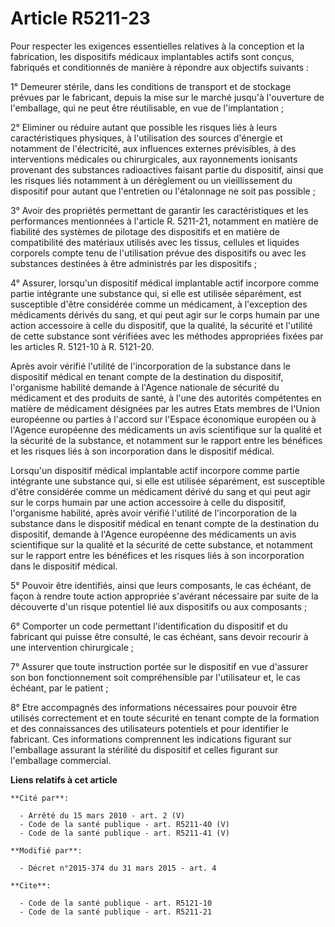 # Article R5211-23

Pour respecter les exigences essentielles relatives à la conception et la fabrication, les dispositifs médicaux implantables
actifs sont conçus, fabriqués et conditionnés de manière à répondre aux objectifs suivants : 

1° Demeurer stérile, dans les conditions de transport et de stockage prévues par le fabricant, depuis la mise sur le marché
jusqu'à l'ouverture de l'emballage, qui ne peut être réutilisable, en vue de l'implantation ; 

2° Eliminer ou réduire autant que possible les risques liés à leurs caractéristiques physiques, à l'utilisation des sources
d'énergie et notamment de l'électricité, aux influences externes prévisibles, à des interventions médicales ou chirurgicales,
aux rayonnements ionisants provenant des substances radioactives faisant partie du dispositif, ainsi que les risques liés
notamment à un dérèglement ou un vieillissement du dispositif pour autant que l'entretien ou l'étalonnage ne soit pas
possible ; 

3° Avoir des propriétés permettant de garantir les caractéristiques et les performances mentionnées à l'article R. 5211-21,
notamment en matière de fiabilité des systèmes de pilotage des dispositifs et en matière de compatibilité des matériaux
utilisés avec les tissus, cellules et liquides corporels compte tenu de l'utilisation prévue des dispositifs ou avec les
substances destinées à être administrés par les dispositifs ; 

4° Assurer, lorsqu'un dispositif médical implantable actif incorpore comme partie intégrante une substance qui, si elle est
utilisée séparément, est susceptible d'être considérée comme un médicament, à l'exception des médicaments dérivés du sang, et
qui peut agir sur le corps humain par une action accessoire à celle du dispositif, que la qualité, la sécurité et l'utilité
de cette substance sont vérifiées avec les méthodes appropriées fixées par les articles R. 5121-10 à R. 5121-20. 

Après avoir vérifié l'utilité de l'incorporation de la substance dans le dispositif médical en tenant compte de la
destination du dispositif, l'organisme habilité demande à l'Agence nationale de sécurité du médicament et des produits de
santé, à l'une des autorités compétentes en matière de médicament désignées par les autres Etats membres de  l'Union
européenne ou parties à l'accord sur l'Espace économique européen ou à l'Agence européenne des médicaments un avis
scientifique sur la qualité et la sécurité de la substance, et notamment sur le rapport entre les bénéfices et les risques
liés à son incorporation dans le dispositif médical. 

Lorsqu'un dispositif médical implantable actif incorpore comme partie intégrante une substance qui, si elle est utilisée
séparément, est susceptible d'être considérée comme un médicament dérivé du sang et qui peut agir sur le corps humain par une
action accessoire à celle du dispositif, l'organisme habilité, après avoir vérifié l'utilité de l'incorporation de la
substance dans le dispositif médical en tenant compte de la destination du dispositif, demande à l'Agence européenne des
médicaments un avis scientifique sur la qualité et la sécurité de cette substance, et notamment sur le rapport entre les
bénéfices et les risques liés à son incorporation dans le dispositif médical. 

5° Pouvoir être identifiés, ainsi que leurs composants, le cas échéant, de façon à rendre toute action appropriée s'avérant
nécessaire par suite de la découverte d'un risque potentiel lié aux dispositifs ou aux composants ; 

6° Comporter un code permettant l'identification du dispositif et du fabricant qui puisse être consulté, le cas échéant, sans
devoir recourir à une intervention chirurgicale ; 

7° Assurer que toute instruction portée sur le dispositif en vue d'assurer son bon fonctionnement soit compréhensible par
l'utilisateur et, le cas échéant, par le patient ; 

8° Etre accompagnés des informations nécessaires pour pouvoir être utilisés correctement et en toute sécurité en tenant
compte de la formation et des connaissances des utilisateurs potentiels et pour identifier le fabricant. Ces informations
comprennent les indications figurant sur l'emballage assurant la stérilité du dispositif et celles figurant sur l'emballage
commercial.

**Liens relatifs à cet article**

	**Cité par**:

	  - Arrêté du 15 mars 2010 - art. 2 (V)
	  - Code de la santé publique - art. R5211-40 (V)
	  - Code de la santé publique - art. R5211-41 (V)

	**Modifié par**:

	  - Décret n°2015-374 du 31 mars 2015 - art. 4

	**Cite**:

	  - Code de la santé publique - art. R5121-10
	  - Code de la santé publique - art. R5211-21

